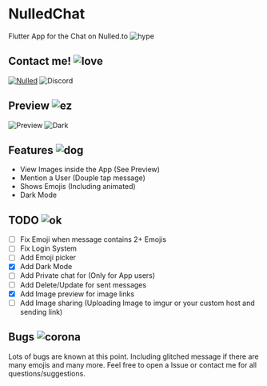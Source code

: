 # NulledChat
Flutter App for the Chat on Nulled.to ![hype](https://static.nulled.to/public/style_emoticons/default/hypers.png)

## Contact me! ![love](https://static.nulled.to/public/style_emoticons/default/pepolove.png)
[![Nulled](https://img.shields.io/badge/Nulled-Muckie-red.svg)](https://www.nulled.to/user/1279775-muckie)
![Discord](https://img.shields.io/badge/Discord-Muckie%230001-blueviolet)

## Preview ![ez](https://static.nulled.to/public/style_emoticons/default/ezezez.png)
![Preview](https://boxing-with.rocks/2634_Q7P5YRKRI3.gif)
![Dark](https://boxing-with.rocks/2655_5NLT956X8M.png)

## Features ![dog](https://static.nulled.to/public/style_emoticons/default/cooldoge.gif)
- View Images inside the App (See Preview)
- Mention a User (Douple tap message)
- Shows Emojis (Including animated)
- Dark Mode

## TODO ![ok](https://static.nulled.to/public/style_emoticons/default/ok.png)
- [ ] Fix Emoji when message contains 2+ Emojis
- [ ] Fix Login System
- [ ] Add Emoji picker
- [x] Add Dark Mode
- [ ] Add Private chat for (Only for App users)
- [ ] Add Delete/Update for sent messages
- [x] Add Image preview for image links
- [ ] Add Image sharing (Uploading Image to imgur or your custom host and sending link)

## Bugs ![corona](https://static.nulled.to/public/style_emoticons/default/coronaS.png)
Lots of bugs are known at this point. Including glitched message if there are many emojis and many more. Feel free to open a Issue or contact me for all questions/suggestions.




